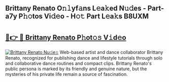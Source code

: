 ## Brittany Renato O𝚗𝚕yf𝚊ns L𝚎a𝚔ed N𝚞𝚍es - Part-a7y P𝚑𝚘tos Vi𝚍𝚎o - H𝚘𝚝 Part L𝚎a𝚔s B8UXM

# <h2><a href="http://kf6io3l.oniu.top/?m=Brittany+Renato">🔗👉 🔴 Brittany Renato P𝚑ot𝚘𝚜 V𝚒d𝚎o</a></h2>

[![Brittany Renato Nu𝚍e𝚜](https://i.imgur.com/0qMVB7G.gif)](http://kf6io3l.oniu.top/?m=Brittany+Renato)
Web-based artist and dance collaborator Brittany Renato, recognized for publishing dance and lifestyle tutorials through solo and collaborative dance routines and compact clips. Brittany Renato's public persona is marked by its friendly and genuine nature, but the mysteries of his private life remain a source of fascination.  
